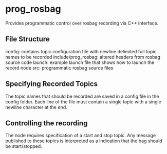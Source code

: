 # prog_rosbag
Provides programmatic control over rosbag recording via C++ interface.

## File Structure

config: contains topic configuration file with newline delimited full topic names to be recorded
include/prog_rosbag: altered headers from rosbag source code
launch: example launch file that shows how to launch the record node
src: programmatic rosbag source files

## Specifying Recorded Topics

The topic names that should be recorded are saved in a config file in the config folder. Each line of the file must contain a single topic with a single newline character at the end.

## Controlling the recording

The node requires specification of a start and stop topic. Any message published to these topics is interpreted as a indication that the bag should be start/stopped.
